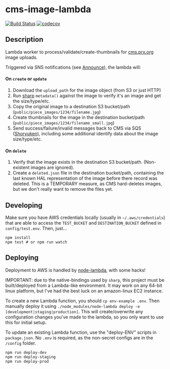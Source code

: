 # cms-image-lambda

[![Build Status](https://snap-ci.com/PRX/cms-image-lambda/branch/master/build_image)](https://snap-ci.com/PRX/cms-image-lambda/branch/master)
[![codecov](https://codecov.io/gh/PRX/cms-image-lambda/branch/master/graph/badge.svg)](https://codecov.io/gh/PRX/cms-image-lambda)

## Description

Lambda worker to process/validate/create-thumbnails for [cms.prx.org](https://github.com/PRX/cms.prx.org) image uploads.

Triggered via SNS notifications (see [Announce](https://github.com/PRX/announce)), the lambda will:

#### On `create` or `update`

1. Download the `upload_path` for the image object (from S3 or just HTTP)
2. Run [sharp](https://www.npmjs.com/package/sharp) `metadata()` against the image to verify it's an image and get the size/type/etc.
3. Copy the original image to a destination S3 bucket/path (`public/piece_images/1234/filename.jpg`)
4. Create thumbnails for the image in the destination bucket/path (`public/piece_images/1234/filename_small.jpg`)
5. Send success/failure/invalid messages back to CMS via SQS ([Shoryuken](https://github.com/phstc/shoryuken)), including some additional identify data about the image size/type/etc.

#### On `delete`

1. Verify that the image exists in the destination S3 bucket/path.  (Non-existent images are ignored).
2. Create a `deleted.json` file in the destination bucket/path, containing the last known HAL representation of the image before there record was deleted.  This is a TEMPORARY measure, as CMS hard-deletes images, but we don't really want to remove the files yet.

## Developing

Make sure you have AWS credentials locally (usually in `~/.aws/credentials`) that are able to access
the `TEST_BUCKET` and `DESTINATION_BUCKET` defined in `config/test.env`.  Then, just...

```
npm install
npm test # or npm run watch
```

## Deploying

Deployment to AWS is handled by [node-lambda](https://www.npmjs.com/package/node-lambda),
with some hacks!

IMPORTANT: due to the native-bindings used by `sharp`, this project must be built/deployed
from a Lambda-like environment. It may work on any 64-bit linux platform, but I've had the
best luck on an amazon-linux EC2 instance.

To create a new Lambda function, you should `cp env-example .env`. Then manually
deploy it using `./node_modules/node-lambda deploy -e [development|staging|production]`.
This will create/overwrite any configuration changes you've made to the lambda, so you
only want to use this for initial setup.

To update an existing Lambda function, use the "deploy-ENV" scripts in `package.json`.
No `.env` is required, as the non-secret configs are in the `/config` folder.

```
npm run deploy-dev
npm run deploy-staging
npm run deploy-prod
```
